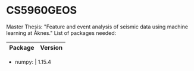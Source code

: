 # CS5960GEOS
Master Thesis: "Feature and event analysis of seismic data using machine learning at Åknes."
List of packages needed:

Package | Version
------------ | -------------

- numpy:          |          1.15.4
